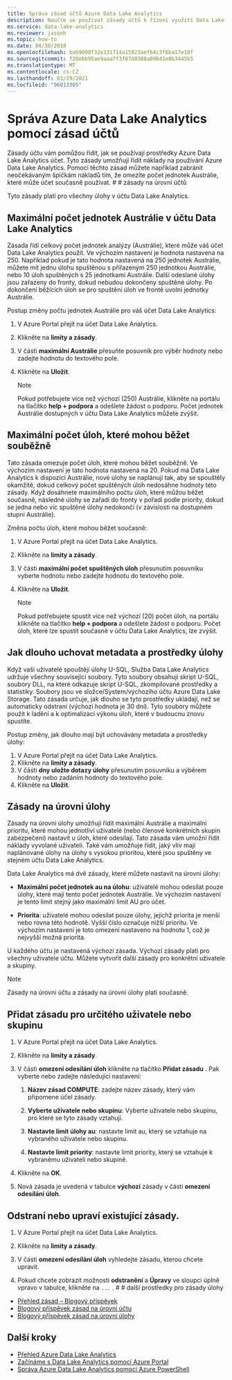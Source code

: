 ```yaml
---
title: Správa zásad účtů Azure Data Lake Analytics
description: Naučte se používat zásady účtů k řízení využití Data Lake Analytics účtu, jako je například maximální Austrálie a maximální počet úloh.
ms.service: data-lake-analytics
ms.reviewer: jasonh
ms.topic: how-to
ms.date: 04/30/2018
ms.openlocfilehash: ba69098f32e131714a15923aef64c3f6ba17e18f
ms.sourcegitcommit: f28ebb95ae9aaaff3f87d8388a09b41e0b3445b5
ms.translationtype: MT
ms.contentlocale: cs-CZ
ms.lasthandoff: 03/29/2021
ms.locfileid: "96013305"
---
```

# <a name="manage-azure-data-lake-analytics-using-account-policies"></a>Správa Azure Data Lake Analytics pomocí zásad účtů

Zásady účtu vám pomůžou řídit, jak se používají prostředky Azure Data Lake Analytics účet. Tyto zásady umožňují řídit náklady na používání Azure Data Lake Analytics. Pomocí těchto zásad můžete například zabránit neočekávaným špičkám nákladů tím, že omezíte počet jednotek Austrálie, které může účet současně používat. # # zásady na úrovni účtů

Tyto zásady platí pro všechny úlohy v účtu Data Lake Analytics.

## <a name="maximum-number-of-aus-in-a-data-lake-analytics-account"></a>Maximální počet jednotek Austrálie v účtu Data Lake Analytics

Zásada řídí celkový počet jednotek analýzy (Austrálie), které může váš účet Data Lake Analytics použít. Ve výchozím nastavení je hodnota nastavena na 250. Například pokud je tato hodnota nastavená na 250 jednotek Austrálie, můžete mít jednu úlohu spuštěnou s přiřazeným 250 jednotkou Austrálie, nebo 10 úloh spuštěných s 25 jednotkami Austrálie. Další odeslané úlohy jsou zařazeny do fronty, dokud nebudou dokončeny spuštěné úlohy. Po dokončení běžících úloh se pro spuštění úloh ve frontě uvolní jednotky Austrálie.

Postup změny počtu jednotek Austrálie pro váš účet Data Lake Analytics:

1. V Azure Portal přejít na účet Data Lake Analytics.
2. Klikněte na **limity a zásady**.
3. V části **maximální Austrálie** přesuňte posuvník pro výběr hodnoty nebo zadejte hodnotu do textového pole.
4. Klikněte na **Uložit**.

   > [!NOTE]
   > Pokud potřebujete více než výchozí (250) Austrálie, klikněte na portálu na tlačítko **help + podpora** a odešlete žádost o podporu. Počet jednotek Austrálie dostupných v účtu Data Lake Analytics můžete zvýšit.

## <a name="maximum-number-of-jobs-that-can-run-simultaneously"></a>Maximální počet úloh, které mohou běžet souběžně

Tato zásada omezuje počet úloh, které mohou běžet souběžně. Ve výchozím nastavení je tato hodnota nastavená na 20. Pokud má Data Lake Analytics k dispozici Austrálie, nové úlohy se naplánují tak, aby se spouštěly okamžitě, dokud celkový počet spuštěných úloh nedosáhne hodnoty této zásady. Když dosáhnete maximálního počtu úloh, které můžou běžet současně, následné úlohy se zařadí do fronty v pořadí podle priority, dokud se jedna nebo víc spuštěné úlohy nedokončí (v závislosti na dostupném stupni Austrálie).

Změna počtu úloh, které mohou běžet současně:

1. V Azure Portal přejít na účet Data Lake Analytics.
2. Klikněte na **limity a zásady**.
3. V části **maximální počet spuštěných úloh** přesunutím posuvníku vyberte hodnotu nebo zadejte hodnotu do textového pole.
4. Klikněte na **Uložit**.

   > [!NOTE]
   > Pokud potřebujete spustit více než výchozí (20) počet úloh, na portálu klikněte na tlačítko **help + podpora** a odešlete žádost o podporu. Počet úloh, které lze spustit současně v účtu Data Lake Analytics, lze zvýšit.

## <a name="how-long-to-keep-job-metadata-and-resources"></a>Jak dlouho uchovat metadata a prostředky úlohy

Když vaši uživatelé spouštějí úlohy U-SQL, Služba Data Lake Analytics udržuje všechny související soubory. Tyto soubory obsahují skript U-SQL, soubory DLL, na které odkazuje skript U-SQL, zkompilované prostředky a statistiky. Soubory jsou ve složce/System/výchozího účtu Azure Data Lake Storage. Tato zásada určuje, jak dlouho se tyto prostředky ukládají, než se automaticky odstraní (výchozí hodnota je 30 dní). Tyto soubory můžete použít k ladění a k optimalizaci výkonu úloh, které v budoucnu znovu spustíte.

Postup změny, jak dlouho mají být uchovávány metadata a prostředky úlohy:

1. V Azure Portal přejít na účet Data Lake Analytics.
2. Klikněte na **limity a zásady**.
3. V části **dny uložte dotazy úlohy** přesunutím posuvníku a výběrem hodnoty nebo zadáním hodnoty do textového pole.  
4. Klikněte na **Uložit**.

## <a name="job-level-policies"></a>Zásady na úrovni úlohy

Zásady na úrovni úlohy umožňují řídit maximální Austrálie a maximální prioritu, které mohou jednotliví uživatelé (nebo členové konkrétních skupin zabezpečení) nastavit u úloh, které odesílají. Tato zásada vám umožní řídit náklady vyvolané uživateli. Také vám umožňuje řídit, jaký vliv mají naplánované úlohy na úlohy s vysokou prioritou, které jsou spuštěny ve stejném účtu Data Lake Analytics.

Data Lake Analytics má dvě zásady, které můžete nastavit na úrovni úlohy:

- **Maximální počet jednotek au na úlohu**: uživatelé mohou odesílat pouze úlohy, které mají tento počet jednotek Austrálie. Ve výchozím nastavení je tento limit stejný jako maximální limit AU pro účet.

- **Priorita**: uživatelé mohou odesílat pouze úlohy, jejichž priorita je menší nebo rovna této hodnotě. Vyšší číslo označuje nižší prioritu. Ve výchozím nastavení je toto omezení nastaveno na hodnotu 1, což je nejvyšší možná priorita.

U každého účtu je nastavená výchozí zásada. Výchozí zásady platí pro všechny uživatele účtu. Můžete vytvořit další zásady pro konkrétní uživatele a skupiny.

> [!NOTE]
> Zásady na úrovni účtu a zásady na úrovni úlohy platí současně.

## <a name="add-a-policy-for-a-specific-user-or-group"></a>Přidat zásadu pro určitého uživatele nebo skupinu

1. V Azure Portal přejít na účet Data Lake Analytics.

2. Klikněte na **limity a zásady**.

3. V části **omezení odesílání úloh** klikněte na tlačítko **Přidat zásadu** . Pak vyberte nebo zadejte následující nastavení:

   1. **Název zásad COMPUTE**: zadejte název zásady, který vám připomene účel zásady.

   2. **Vyberte uživatele nebo skupinu**: Vyberte uživatele nebo skupinu, pro které se tyto zásady vztahují.

   3. **Nastavte limit úlohy au**: nastavte limit au, který se vztahuje na vybraného uživatele nebo skupinu.

   4. **Nastavte limit priority**: nastavte limit priority, který se vztahuje k vybranému uživateli nebo skupině.

4. Klikněte na **OK**.

5. Nová zásada je uvedená v tabulce **výchozí** zásady v části **omezení odesílání úloh**.

## <a name="delete-or-edit-an-existing-policy"></a>Odstraní nebo upraví existující zásady.

1. V Azure Portal přejít na účet Data Lake Analytics.

2. Klikněte na **limity a zásady**.

3. V části **omezení odesílání úloh** vyhledejte zásadu, kterou chcete upravit.

4. Pokud chcete zobrazit možnosti **odstranění** a **Úpravy** ve sloupci úplně vpravo v tabulce, klikněte na `...` . # # další prostředky pro zásady úlohy

- [Přehled zásad – Blogový příspěvek](/archive/blogs/azuredatalake/managing-your-azure-data-lake-analytics-compute-resources-overview)
- [Blogový příspěvek zásad na úrovni účtu](/archive/blogs/azuredatalake/managing-your-azure-data-lake-analytics-compute-resources-account-level-policy)
- [Blogový příspěvek zásad na úrovni úlohy](/archive/blogs/azuredatalake/managing-your-azure-data-lake-analytics-compute-resources-job-level-policy)

## <a name="next-steps"></a>Další kroky

- [Přehled Azure Data Lake Analytics](data-lake-analytics-overview.md)
- [Začínáme s Data Lake Analytics pomocí Azure Portal](data-lake-analytics-get-started-portal.md)
- [Správa Azure Data Lake Analytics pomocí Azure PowerShell](data-lake-analytics-manage-use-powershell.md)